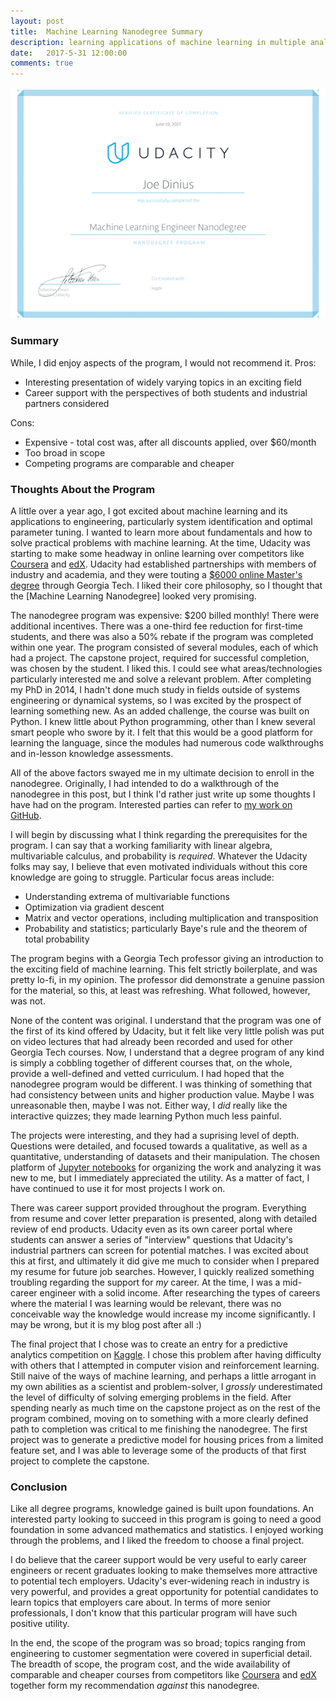 ```yaml
---
layout: post
title:  Machine Learning Nanodegree Summary
description: learning applications of machine learning in multiple analytic disciplines
date:   2017-5-31 12:00:00
comments: true
---
```


<p align="center"> 
<img src="/assets/img/ml_nd.png">
</p>

### Summary
While, I did enjoy aspects of the program, I would not recommend it.
Pros:

* Interesting presentation of widely varying topics in an exciting field
* Career support with the perspectives of both students and industrial partners considered

Cons:
* Expensive - total cost was, after all discounts applied, over $60/month
* Too broad in scope
* Competing programs are comparable and cheaper

### Thoughts About the Program
A little over a year ago, I got excited about machine learning and its applications to engineering, particularly system identification and optimal parameter tuning.  I wanted to learn more about fundamentals and how to solve practical problems with machine learning.  At the time, Udacity was starting to make some headway in online learning over competitors like [Coursera](coursera.org) and [edX](edx.org).  Udacity had established partnerships with members of industry and academia, and they were touting a [$6000 online Master's degree](https://www.udacity.com/courses/georgia-tech-masters-in-cs) through Georgia Tech.  I liked their core philosophy, so I thought that the [Machine Learning Nanodegree] looked very promising.

The nanodegree program was expensive: $200 billed monthly!  There were additional incentives.  There was a one-third fee reduction for first-time students, and there was also a 50% rebate if the program was completed within one year.  The program consisted of several modules, each of which had a project.  The capstone project, required for successful completion, was chosen by the student.  I liked this.  I could see what areas/technologies particularly interested me and solve a relevant problem.  After completing my PhD in 2014, I hadn't done much study in fields outside of systems engineering or dynamical systems, so I was excited by the prospect of learning something new.  As an added challenge, the course was built on Python.  I knew little about Python programming, other than I knew several smart people who swore by it.  I felt that this would be a good platform for learning the language, since the modules had numerous code walkthroughs and in-lesson knowledge assessments.

All of the above factors swayed me in my ultimate decision to enroll in the nanodegree.  Originally, I had intended to do a walkthrough of the nanodegree in this post, but I think I'd rather just write up some thoughts I have had on the program.  Interested parties can refer to [my work on GitHub](https://github.com/jwdinius/machine-learning).  

I will begin by discussing what I think regarding the prerequisites for the program.  I can say that a working familiarity with linear algebra, multivariable calculus, and probability is _required_.  Whatever the Udacity folks may say, I believe that even motivated individuals without this core knowledge are going to struggle.  Particular focus areas include:

* Understanding extrema of multivariable functions
* Optimization via gradient descent
* Matrix and vector operations, including multiplication and transposition
* Probability and statistics; particularly Baye's rule and the theorem of total probability

The program begins with a Georgia Tech professor giving an introduction to the exciting field of machine learning.  This felt strictly boilerplate, and was pretty lo-fi, in my opinion.  The professor did demonstrate a genuine passion for the material, so this, at least was refreshing.  What followed, however, was not.

None of the content was original.  I understand that the program was one of the first of its kind offered by Udacity, but it felt like very little polish was put on video lectures that had already been recorded and used for other Georgia Tech courses.  Now, I understand that a degree program of any kind is simply a cobbling together of different courses that, on the whole, provide a well-defined and vetted curriculum.  I had hoped that the nanodegree program would be different.  I was thinking of something that had consistency between units and higher production value.  Maybe I was unreasonable then, maybe I was not.  Either way, I _did_ really like the interactive quizzes; they made learning Python much less painful.

The projects were interesting, and they had a suprising level of depth.  Questions were detailed, and focused towards a qualitative, as well as a quantitative, understanding of datasets and their manipulation.  The chosen platform of [Jupyter notebooks](jupyter.org) for organizing the work and analyzing it was new to me, but I immediately appreciated the utility.  As a matter of fact, I have continued to use it for most projects I work on.

There was career support provided throughout the program.  Everything from resume and cover letter preparation is presented, along with detailed review of end products.  Udacity even as its own career portal where students can answer a series of "interview" questions that Udacity's industrial partners can screen for potential matches.  I was excited about this at first, and ultimately it did give me much to consider when I prepared my resume for future job searches.  However, I quickly realized something troubling regarding the support for _my_ career.  At the time, I was a mid-career engineer with a solid income.  After researching the types of careers where the material I was learning would be relevant, there was no conceivable way the knowledge would increase my income significantly.  I may be wrong, but it is my blog post after all :)

The final project that I chose was to create an entry for a predictive analytics competition on [Kaggle](https://www.kaggle.com/).  I chose this problem after having difficulty with others that I attempted in computer vision and reinforcement learning.  Still naive of the ways of machine learning, and perhaps a little arrogant in my own abilities as a scientist and problem-solver, I _grossly_ underestimated the level of difficulty of solving emerging problems in the field.  After spending nearly as much time on the capstone project as on the rest of the program combined, moving on to something with a more clearly defined path to completion was critical to me finishing the nanodegree.  The first project was to generate a predictive model for housing prices from a limited feature set, and I was able to leverage some of the products of that first project to complete the capstone.

### Conclusion
Like all degree programs, knowledge gained is built upon foundations.  An interested party looking to succeed in this program is going to need a good foundation in some advanced mathematics and statistics.  I enjoyed working through the problems, and I liked the freedom to choose a final project.

I do believe that the career support would be very useful to early career engineers or recent graduates looking to make themselves more attractive to potential tech employers.  Udacity's ever-widening reach in industry is very powerful, and provides a great opportunity for potential candidates to learn topics that employers care about.  In terms of more senior professionals, I don't know that this particular program will have such positive utility.

In the end, the scope of the program was so broad; topics ranging from engineering to customer segmentation were covered in superficial detail.  The breadth of scope, the program cost, and the wide availability of comparable and cheaper courses from competitors like [Coursera](www.coursera.org) and [edX](www.edx.org) together form my recommendation _against_ this nanodegree.
